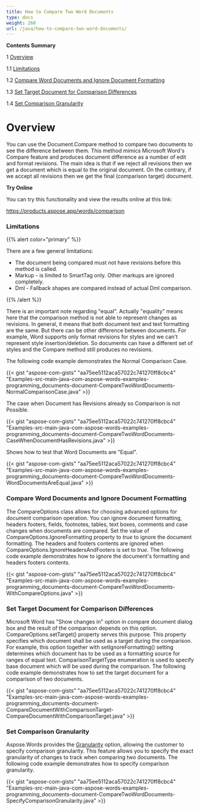 ```yaml
---
title: How to Compare Two Word Documents
type: docs
weight: 260
url: /java/how-to-compare-two-word-documents/
---
```


**Contents Summary**

1 [Overview](#HowtoCompareTwoWordDocuments-Overview) 

1.1 [Limitations](#HowtoCompareTwoWordDocuments-Limitations)

1.2 [Compare Word Documents and Ignore Document Formatting](#HowtoCompareTwoWordDocuments-CompareWordDocumentsandIgnoreDocumentFormatting)

1.3 [Set Target Document for Comparison Differences](#HowtoCompareTwoWordDocuments-SetTargetDocumentforComparisonDifferences)

1.4 [Set Comparison Granularity](#HowtoCompareTwoWordDocuments-SetComparisonGranularity)


# **Overview**
You can use the Document.Compare method to compare two documents to see the difference between them. This method mimics Microsoft Word's Compare feature and produces document difference as a number of edit and format revisions. The main idea is that if we reject all revisions then we get a document which is equal to the original document. On the contrary, if we accept all revisions then we get the final (comparison target) document.

**Try Online**

You can try this functionality and view the results online at this link:

<https://products.aspose.app/words/comparison>


### **Limitations**
{{% alert color="primary" %}} 

There are a few general limitations:

- The document being compared must not have revisions before this method is called.
- Markup - is limited to SmartTag only. Other markups are ignored completely.
- Dml - Fallback shapes are compared instead of actual Dml comparison.

{{% /alert %}} 

There is an important note regarding "equal". Actually "equality" means here that the comparison method is not able to represent changes as revisions. In general, it means that both document text and text formatting are the same. But there can be other difference between documents. For example, Word supports only format revisions for styles and we can't represent style insertion/deletion. So documents can have a different set of styles and the Compare method still produces no revisions.



The following code example demonstrates the Normal Comparison Case.

{{< gist "aspose-com-gists" "aa75ee5112aca57022c741270ff8cbc4" "Examples-src-main-java-com-aspose-words-examples-programming_documents-document-CompareTwoWordDocuments-NormalComparisonCase.java" >}}



The case when Document has Revisions already so Comparison is not Possible.

{{< gist "aspose-com-gists" "aa75ee5112aca57022c741270ff8cbc4" "Examples-src-main-java-com-aspose-words-examples-programming_documents-document-CompareTwoWordDocuments-CaseWhenDocumentHasRevisions.java" >}}



Shows how to test that Word Documents are "Equal".

{{< gist "aspose-com-gists" "aa75ee5112aca57022c741270ff8cbc4" "Examples-src-main-java-com-aspose-words-examples-programming_documents-document-CompareTwoWordDocuments-WordDocumentsAreEqual.java" >}}
### **Compare Word Documents and Ignore Document Formatting**
The CompareOptions class allows for choosing advanced options for document comparison operation. You can ignore document formatting, headers footers, fields, footnotes, tables, text boxes, comments and case changes when documents are compared. Set the value of CompareOptions.IgnoreFormatting property to *true* to ignore the document formatting. The headers and footers contents are ignored when CompareOptions.IgnoreHeadersAndFooters is set to *true*. The following code example demonstrates how to ignore the document's formatting and headers footers contents.

{{< gist "aspose-com-gists" "aa75ee5112aca57022c741270ff8cbc4" "Examples-src-main-java-com-aspose-words-examples-programming_documents-document-CompareTwoWordDocuments-WithCompareOptions.java" >}}
### **Set Target Document for Comparison Differences**
Microsoft Word has "Show changes in" option in compare document dialog box and the result of the comparison depends on this option. CompareOptions.setTarget() property serves this purpose. This property specifies which document shall be used as a target during the comparison. For example, this option together with setIgnoreFormatting() setting determines which document has to be used as a formatting source for ranges of equal text. ComparisonTargetType enumeration is used to specify base document which will be used during the comparison. The following code example demonstrates how to set the target document for a comparison of two documents. 

{{< gist "aspose-com-gists" "aa75ee5112aca57022c741270ff8cbc4" "Examples-src-main-java-com-aspose-words-examples-programming_documents-document-CompareDocumentWithComparisonTarget-CompareDocumentWithComparisonTarget.java" >}}
### **Set Comparison Granularity**
Aspose.Words provides the [Granularity](https://apireference.aspose.com/words/java/com.aspose.words/Granularity) option, allowing the customer to specify comparison granularity. This feature allows you to specify the exact granularity of changes to track when comparing two documents. The following code example demonstrates how to specify comparison granularity.

{{< gist "aspose-com-gists" "aa75ee5112aca57022c741270ff8cbc4" "Examples-src-main-java-com-aspose-words-examples-programming_documents-document-CompareTwoWordDocuments-SpecifyComparisonGranularity.java" >}}
